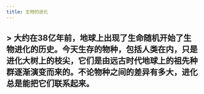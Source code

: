 ```yaml
---
title: 生物的进化
---
```


## > 大约在38亿年前，地球上出现了生命随机开始了生物进化的历史。今天生存的物种，包括人类在内，只是进化大树上的枝尖，它们是由远古时代地球上的祖先种群逐渐演变而来的。不论物种之间的差异有多大，进化总是能把它们联系起来。

